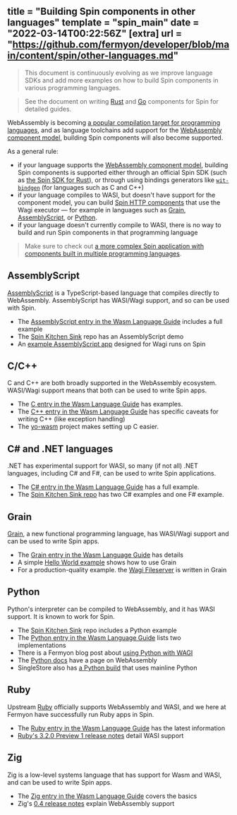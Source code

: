 title = "Building Spin components in other languages"
template = "spin_main"
date = "2022-03-14T00:22:56Z"
[extra]
url = "https://github.com/fermyon/developer/blob/main/content/spin/other-languages.md"
---

> This document is continuously evolving as we improve language SDKs and add
> more examples on how to build Spin components in various programming languages.

> See the document on writing [Rust](./rust-components.md) and [Go](./go-components.md)
> components for Spin for detailed guides.

WebAssembly is becoming [a popular compilation target for programming languages](https://www.fermyon.com/wasm-languages/webassembly-language-support), and as language toolchains add support for the
[WebAssembly component model](https://github.com/WebAssembly/component-model),
building Spin components will also become supported.

As a general rule:

- if your language supports the
[WebAssembly component model](https://github.com/WebAssembly/component-model),
building Spin components is supported either through an official Spin SDK
(such as [the Spin SDK for Rust](./rust-components.md)), or through using
bindings generators like [`wit-bindgen`](https://github.com/bytecodealliance/wit-bindgen)
(for languages such as C and C++)
- if your language compiles to WASI, but doesn't have support for the component
model, you can build [Spin HTTP components](./http-trigger.md) that use the
Wagi executor — for example in languages such as
[Grain](https://github.com/deislabs/hello-wagi-grain),
[AssemblyScript](https://github.com/deislabs/hello-wagi-as), or
[Python](https://github.com/fermyon/wagi-python).
- if your language doesn't currently compile to WASI, there is no way to
build and run Spin components in that programming language

> Make sure to check out [a more complex Spin application with components built
in multiple programming languages](https://github.com/fermyon/spin-kitchensink/).

## AssemblyScript

[AssemblyScript](https://www.assemblyscript.org/) is a TypeScript-based language that compiles directly to WebAssembly.
AssemblyScript has WASI/Wagi support, and so can be used with Spin.

- The [AssemblyScript entry in the Wasm Language Guide](https://www.fermyon.com/wasm-languages/assemblyscript) includes a full example
- The [Spin Kitchen Sink](https://github.com/fermyon/spin-kitchensink) repo has an AssemblyScript demo
- An [example AssemblyScript app](https://github.com/deislabs/hello-wagi-as) designed for Wagi runs on Spin

## C/C++

C and C++ are both broadly supported in the WebAssembly ecosystem. WASI/Wagi support means that both can be used to write Spin apps.

- The [C entry in the Wasm Language Guide](https://www.fermyon.com/wasm-languages/c-lang) has examples.
- The [C++ entry in the Wasm Language Guide](https://www.fermyon.com/wasm-languages/cpp) has specific caveats for writing C++ (like exception handling)
- The [yo-wasm](https://github.com/deislabs/yo-wasm) project makes setting up C easier.

## C# and .NET languages

.NET has experimental support for WASI, so many (if not all) .NET languages, including C# and F#, can be used to write Spin applications.

- The [C# entry in the Wasm Language Guide](https://www.fermyon.com/wasm-languages/c-sharp) has a full example.
- The [Spin Kitchen Sink repo](https://github.com/fermyon/spin-kitchensink) has two C# examples and one F# example.

## Grain

[Grain](https://grain-lang.org/), a new functional programming language, has WASI/Wagi support and can be used to write Spin apps.

- The [Grain entry in the Wasm Language Guide](https://www.fermyon.com/wasm-languages/grain) has details
- A simple [Hello World example](https://github.com/deislabs/hello-wagi-grain) shows how to use Grain
- For a production-quality example. the [Wagi Fileserver](https://github.com/deislabs/wagi-fileserver) is written in Grain

## Python

Python's interpreter can be compiled to WebAssembly, and it has WASI support. It is known to work for Spin.

- The [Spin Kitchen Sink](https://github.com/fermyon/spin-kitchensink) repo includes a Python example
- The [Python entry in the Wasm Language Guide](https://www.fermyon.com/wasm-languages/python) lists two implementations
- There is a Fermyon blog post about [using Python with WAGI](https://www.fermyon.com/blog/python-wagi)
- The [Python docs](https://pythondev.readthedocs.io/wasm.html) have a page on WebAssembly
- SingleStore also has [a Python build](https://github.com/singlestore-labs/python-wasi) that uses mainline Python

## Ruby

Upstream [Ruby](https://www.ruby-lang.org/en/) officially supports WebAssembly and WASI, and we here at Fermyon have successfully run Ruby apps in Spin.

- The [Ruby entry in the Wasm Language Guide](https://www.fermyon.com/wasm-languages/ruby) has the latest information
- [Ruby's 3.2.0 Preview 1 release notes](https://www.ruby-lang.org/en/news/2022/04/03/ruby-3-2-0-preview1-released/) detail WASI support

## Zig

Zig is a low-level systems language that has support for Wasm and WASI, and can be used to write Spin apps.

- The [Zig entry in the Wasm Language Guide](https://www.fermyon.com/wasm-languages/zig) covers the basics
- Zig's [0.4 release notes](https://ziglang.org/download/0.4.0/release-notes.html#WebAssembly-Support) explain WebAssembly support